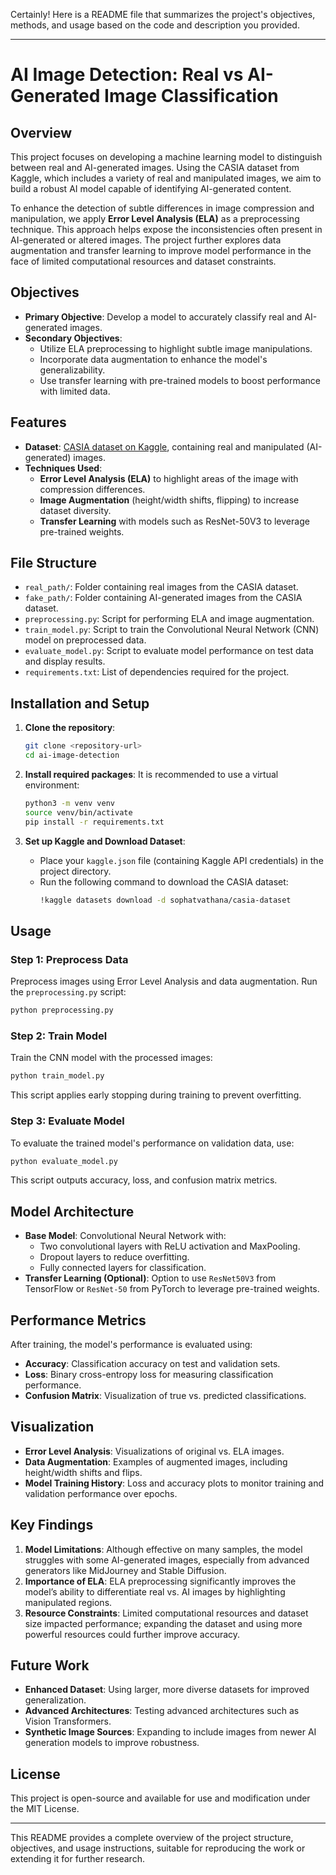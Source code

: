 Certainly! Here is a README file that summarizes the project's objectives, methods, and usage based on the code and description you provided.

---

# AI Image Detection: Real vs AI-Generated Image Classification

## Overview
This project focuses on developing a machine learning model to distinguish between real and AI-generated images. Using the CASIA dataset from Kaggle, which includes a variety of real and manipulated images, we aim to build a robust AI model capable of identifying AI-generated content. 

To enhance the detection of subtle differences in image compression and manipulation, we apply **Error Level Analysis (ELA)** as a preprocessing technique. This approach helps expose the inconsistencies often present in AI-generated or altered images. The project further explores data augmentation and transfer learning to improve model performance in the face of limited computational resources and dataset constraints.

## Objectives
- **Primary Objective**: Develop a model to accurately classify real and AI-generated images.
- **Secondary Objectives**:
  - Utilize ELA preprocessing to highlight subtle image manipulations.
  - Incorporate data augmentation to enhance the model's generalizability.
  - Use transfer learning with pre-trained models to boost performance with limited data.

## Features
- **Dataset**: [CASIA dataset on Kaggle](https://www.kaggle.com/datasets/sophatvathana/casia-dataset), containing real and manipulated (AI-generated) images.
- **Techniques Used**:
  - **Error Level Analysis (ELA)** to highlight areas of the image with compression differences.
  - **Image Augmentation** (height/width shifts, flipping) to increase dataset diversity.
  - **Transfer Learning** with models such as ResNet-50V3 to leverage pre-trained weights.

## File Structure
- `real_path/`: Folder containing real images from the CASIA dataset.
- `fake_path/`: Folder containing AI-generated images from the CASIA dataset.
- `preprocessing.py`: Script for performing ELA and image augmentation.
- `train_model.py`: Script to train the Convolutional Neural Network (CNN) model on preprocessed data.
- `evaluate_model.py`: Script to evaluate model performance on test data and display results.
- `requirements.txt`: List of dependencies required for the project.

## Installation and Setup
1. **Clone the repository**:
   ```bash
   git clone <repository-url>
   cd ai-image-detection
   ```

2. **Install required packages**:
   It is recommended to use a virtual environment:
   ```bash
   python3 -m venv venv
   source venv/bin/activate
   pip install -r requirements.txt
   ```

3. **Set up Kaggle and Download Dataset**:
   - Place your `kaggle.json` file (containing Kaggle API credentials) in the project directory.
   - Run the following command to download the CASIA dataset:
     ```bash
     !kaggle datasets download -d sophatvathana/casia-dataset
     ```

## Usage

### Step 1: Preprocess Data
Preprocess images using Error Level Analysis and data augmentation. Run the `preprocessing.py` script:
```bash
python preprocessing.py
```

### Step 2: Train Model
Train the CNN model with the processed images:
```bash
python train_model.py
```
This script applies early stopping during training to prevent overfitting.

### Step 3: Evaluate Model
To evaluate the trained model's performance on validation data, use:
```bash
python evaluate_model.py
```
This script outputs accuracy, loss, and confusion matrix metrics.

## Model Architecture
- **Base Model**: Convolutional Neural Network with:
  - Two convolutional layers with ReLU activation and MaxPooling.
  - Dropout layers to reduce overfitting.
  - Fully connected layers for classification.
- **Transfer Learning (Optional)**: Option to use `ResNet50V3` from TensorFlow or `ResNet-50` from PyTorch to leverage pre-trained weights.

## Performance Metrics
After training, the model's performance is evaluated using:
- **Accuracy**: Classification accuracy on test and validation sets.
- **Loss**: Binary cross-entropy loss for measuring classification performance.
- **Confusion Matrix**: Visualization of true vs. predicted classifications.

## Visualization
- **Error Level Analysis**: Visualizations of original vs. ELA images.
- **Data Augmentation**: Examples of augmented images, including height/width shifts and flips.
- **Model Training History**: Loss and accuracy plots to monitor training and validation performance over epochs.

## Key Findings
1. **Model Limitations**: Although effective on many samples, the model struggles with some AI-generated images, especially from advanced generators like MidJourney and Stable Diffusion.
2. **Importance of ELA**: ELA preprocessing significantly improves the model’s ability to differentiate real vs. AI images by highlighting manipulated regions.
3. **Resource Constraints**: Limited computational resources and dataset size impacted performance; expanding the dataset and using more powerful resources could further improve accuracy.

## Future Work
- **Enhanced Dataset**: Using larger, more diverse datasets for improved generalization.
- **Advanced Architectures**: Testing advanced architectures such as Vision Transformers.
- **Synthetic Image Sources**: Expanding to include images from newer AI generation models to improve robustness.

## License
This project is open-source and available for use and modification under the MIT License.

---

This README provides a complete overview of the project structure, objectives, and usage instructions, suitable for reproducing the work or extending it for further research.
